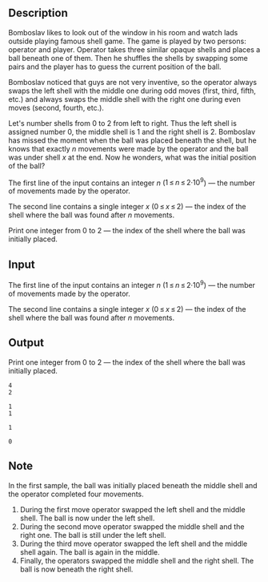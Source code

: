 ## Description

<div><p>Bomboslav likes to look out of the window in his room and watch lads outside playing famous shell game. The game is played by two persons: operator and player. Operator takes three similar opaque shells and places a ball beneath one of them. Then he shuffles the shells by swapping some pairs and the player has to guess the current position of the ball.</p><p>Bomboslav noticed that guys are not very inventive, so the operator always swaps the left shell with the middle one during odd moves (first, third, fifth, etc.) and always swaps the middle shell with the right one during even moves (second, fourth, etc.).</p><p>Let's number shells from <span class="tex-span">0</span> to <span class="tex-span">2</span> from left to right. Thus the left shell is assigned number <span class="tex-span">0</span>, the middle shell is <span class="tex-span">1</span> and the right shell is <span class="tex-span">2</span>. Bomboslav has missed the moment when the ball was placed beneath the shell, but he knows that exactly <span class="tex-span"><i>n</i></span> movements were made by the operator and the ball was under shell <span class="tex-span"><i>x</i></span> at the end. Now he wonders, what was the initial position of the ball?</p></div><div class="input-specification"><p>The first line of the input contains an integer <span class="tex-span"><i>n</i></span> (<span class="tex-span">1 ≤ <i>n</i> ≤ 2·10<sup class="upper-index">9</sup></span>)&nbsp;— the number of movements made by the operator.</p><p>The second line contains a single integer <span class="tex-span"><i>x</i></span> (<span class="tex-span">0 ≤ <i>x</i> ≤ 2</span>)&nbsp;— the index of the shell where the ball was found after <span class="tex-span"><i>n</i></span> movements.</p></div><div class="output-specification"><p>Print one integer from <span class="tex-span">0</span> to <span class="tex-span">2</span>&nbsp;— the index of the shell where the ball was initially placed.</p></div>

## Input

<p>The first line of the input contains an integer <span class="tex-span"><i>n</i></span> (<span class="tex-span">1 ≤ <i>n</i> ≤ 2·10<sup class="upper-index">9</sup></span>)&nbsp;— the number of movements made by the operator.</p><p>The second line contains a single integer <span class="tex-span"><i>x</i></span> (<span class="tex-span">0 ≤ <i>x</i> ≤ 2</span>)&nbsp;— the index of the shell where the ball was found after <span class="tex-span"><i>n</i></span> movements.</p>

## Output

<p>Print one integer from <span class="tex-span">0</span> to <span class="tex-span">2</span>&nbsp;— the index of the shell where the ball was initially placed.</p>





```input1
4
2

```




```input2
1
1

```




```output1
1

```




```output2
0

```



## Note

<p>In the first sample, the ball was initially placed beneath the middle shell and the operator completed four movements.</p><ol> <li> During the first move operator swapped the left shell and the middle shell. The ball is now under the left shell. </li><li> During the second move operator swapped the middle shell and the right one. The ball is still under the left shell. </li><li> During the third move operator swapped the left shell and the middle shell again. The ball is again in the middle. </li><li> Finally, the operators swapped the middle shell and the right shell. The ball is now beneath the right shell. </li></ol>
